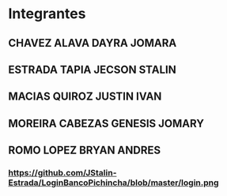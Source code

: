 # Integrantes
## CHAVEZ ALAVA DAYRA JOMARA
## ESTRADA TAPIA JECSON STALIN
## MACIAS QUIROZ JUSTIN IVAN
## MOREIRA CABEZAS GENESIS JOMARY
## ROMO LOPEZ BRYAN ANDRES

### https://github.com/JStalin-Estrada/LoginBancoPichincha/blob/master/login.png

